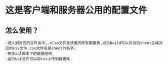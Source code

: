 # 这是客户端和服务器公用的配置文件

## 怎么使用？

    -进入到对应的文件夹中,.xlsm文件是该类的所有配置表,点击build可以将当前sheet生成对应的csv文件,csv文件名是sheet的名字。
    -修改sql脚本下的数据结构.
    -运行bat文件可以将csv上传到数据库.
